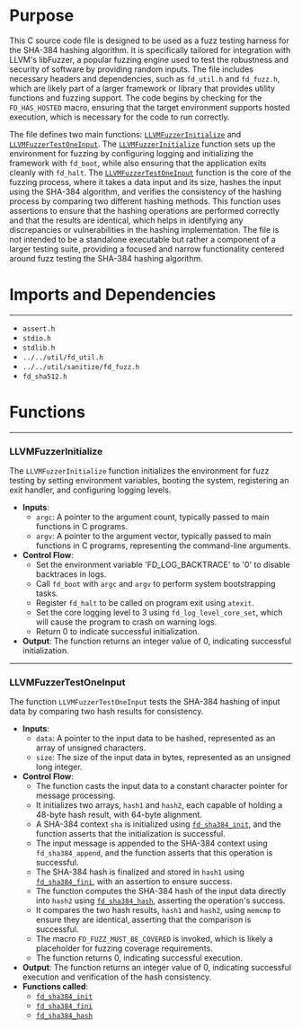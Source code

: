 # Purpose
This C source code file is designed to be used as a fuzz testing harness for the SHA-384 hashing algorithm. It is specifically tailored for integration with LLVM's libFuzzer, a popular fuzzing engine used to test the robustness and security of software by providing random inputs. The file includes necessary headers and dependencies, such as `fd_util.h` and `fd_fuzz.h`, which are likely part of a larger framework or library that provides utility functions and fuzzing support. The code begins by checking for the `FD_HAS_HOSTED` macro, ensuring that the target environment supports hosted execution, which is necessary for the code to run correctly.

The file defines two main functions: [`LLVMFuzzerInitialize`](#LLVMFuzzerInitialize) and [`LLVMFuzzerTestOneInput`](#LLVMFuzzerTestOneInput). The [`LLVMFuzzerInitialize`](#LLVMFuzzerInitialize) function sets up the environment for fuzzing by configuring logging and initializing the framework with `fd_boot`, while also ensuring that the application exits cleanly with `fd_halt`. The [`LLVMFuzzerTestOneInput`](#LLVMFuzzerTestOneInput) function is the core of the fuzzing process, where it takes a data input and its size, hashes the input using the SHA-384 algorithm, and verifies the consistency of the hashing process by comparing two different hashing methods. This function uses assertions to ensure that the hashing operations are performed correctly and that the results are identical, which helps in identifying any discrepancies or vulnerabilities in the hashing implementation. The file is not intended to be a standalone executable but rather a component of a larger testing suite, providing a focused and narrow functionality centered around fuzz testing the SHA-384 hashing algorithm.
# Imports and Dependencies

---
- `assert.h`
- `stdio.h`
- `stdlib.h`
- `../../util/fd_util.h`
- `../../util/sanitize/fd_fuzz.h`
- `fd_sha512.h`


# Functions

---
### LLVMFuzzerInitialize<!-- {{#callable:LLVMFuzzerInitialize}} -->
The `LLVMFuzzerInitialize` function initializes the environment for fuzz testing by setting environment variables, booting the system, registering an exit handler, and configuring logging levels.
- **Inputs**:
    - `argc`: A pointer to the argument count, typically passed to main functions in C programs.
    - `argv`: A pointer to the argument vector, typically passed to main functions in C programs, representing the command-line arguments.
- **Control Flow**:
    - Set the environment variable 'FD_LOG_BACKTRACE' to '0' to disable backtraces in logs.
    - Call `fd_boot` with `argc` and `argv` to perform system bootstrapping tasks.
    - Register `fd_halt` to be called on program exit using `atexit`.
    - Set the core logging level to 3 using `fd_log_level_core_set`, which will cause the program to crash on warning logs.
    - Return 0 to indicate successful initialization.
- **Output**: The function returns an integer value of 0, indicating successful initialization.


---
### LLVMFuzzerTestOneInput<!-- {{#callable:LLVMFuzzerTestOneInput}} -->
The function `LLVMFuzzerTestOneInput` tests the SHA-384 hashing of input data by comparing two hash results for consistency.
- **Inputs**:
    - `data`: A pointer to the input data to be hashed, represented as an array of unsigned characters.
    - `size`: The size of the input data in bytes, represented as an unsigned long integer.
- **Control Flow**:
    - The function casts the input data to a constant character pointer for message processing.
    - It initializes two arrays, `hash1` and `hash2`, each capable of holding a 48-byte hash result, with 64-byte alignment.
    - A SHA-384 context `sha` is initialized using [`fd_sha384_init`](fd_sha512.c.driver.md#fd_sha384_init), and the function asserts that the initialization is successful.
    - The input message is appended to the SHA-384 context using `fd_sha384_append`, and the function asserts that this operation is successful.
    - The SHA-384 hash is finalized and stored in `hash1` using [`fd_sha384_fini`](fd_sha512.c.driver.md#fd_sha384_fini), with an assertion to ensure success.
    - The function computes the SHA-384 hash of the input data directly into `hash2` using [`fd_sha384_hash`](fd_sha512.c.driver.md#fd_sha384_hash), asserting the operation's success.
    - It compares the two hash results, `hash1` and `hash2`, using `memcmp` to ensure they are identical, asserting that the comparison is successful.
    - The macro `FD_FUZZ_MUST_BE_COVERED` is invoked, which is likely a placeholder for fuzzing coverage requirements.
    - The function returns 0, indicating successful execution.
- **Output**: The function returns an integer value of 0, indicating successful execution and verification of the hash consistency.
- **Functions called**:
    - [`fd_sha384_init`](fd_sha512.c.driver.md#fd_sha384_init)
    - [`fd_sha384_fini`](fd_sha512.c.driver.md#fd_sha384_fini)
    - [`fd_sha384_hash`](fd_sha512.c.driver.md#fd_sha384_hash)


